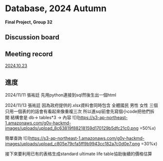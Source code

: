 #    Database, 2024 Autumn
**Final Project, Group 32**

##   Discussion board


##   Meeting record
[2024.10.23](https://raw.githubusercontent.com/kannny931110/Database_final_project_Group_32/main/%E6%9C%83%E8%AD%B0%E8%A8%98%E9%8C%84-24.10.23.pdf)


## 進度
2024/11/11 張祐廷
先用python連接到sql然後生出一個html

2024/11/13 張祐廷
因為政府提供的.xlsx資料會同時包含 全體國民 男性 女性 三個
只用一個表的的話會有看起來像重複三次
所以進sql前會先寫個小code把他們拆開
結構會是 db-> tables*3 -> 內容
![](https://s3-ap-northeast-1.amazonaws.com/g0v-hackmd-images/uploads/upload_8c63819f88218159d170129b5dfc21c0.png =50%x)

簡單查詢
![](https://s3-ap-northeast-1.amazonaws.com/g0v-hackmd-images/uploads/upload_c805e79cfa5ff9b9943cc182a7c0d0e7.png =30%x)

接下來要利用已有的表格生成standard ultimate life table協助後續的價格估算
